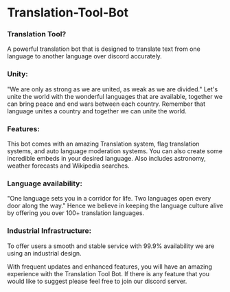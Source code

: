 # Translation-Tool-Bot

### Translation Tool?
A powerful translation bot that is designed to translate text from one language to another language over discord accurately.

### Unity:
"We are only as strong as we are united, as weak as we are divided."
Let's unite the world with the wonderful languages that are available, together we can bring peace and end wars between each country. Remember that language unites a country and together we can unite the world.

### Features:
This bot comes with an amazing Translation system, flag translation systems, and auto language moderation systems. You can also create some incredible embeds in your desired language. Also includes astronomy, weather forecasts and Wikipedia searches.

### Language availability:
"One language sets you in a corridor for life. Two languages open every door along the way."
Hence we believe in keeping the language culture alive by offering you over 100+ translation languages.

### Industrial Infrastructure:
To offer users a smooth and stable service with 99.9% availability we are using an industrial design.

With frequent updates and enhanced features, you will have an amazing experience with the Translation Tool Bot. If there is any feature that you would like to suggest please feel free to join our discord server.
